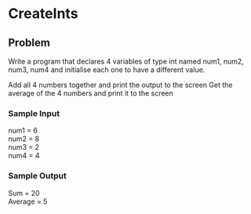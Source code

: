 # CreateInts

## Problem

Write a program that declares 4 variables of type int named num1, num2, num3, num4 and initialise each one to have a different value.

Add all 4 numbers together and print the output to the screen
Get the average of the 4 numbers and print it to the screen 

### Sample Input

num1 = 6 <br>
num2 = 8 <br>
num3 = 2 <br>
num4 = 4 <br>

### Sample Output

Sum = 20 <br>
Average = 5 <br>
